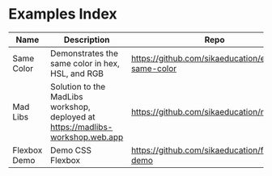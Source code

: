 # Examples Index

| Name | Description | Repo | REPL |
| --- | --- | --- | --- |
| Same Color | Demonstrates the same color in hex, HSL, and RGB | https://github.com/sikaeducation/example-same-color | https://codesandbox.io/s/ecstatic-sun-qdulk?file=/index.css |
| Mad Libs | Solution to the MadLibs workshop, deployed at https://madlibs-workshop.web.app | https://github.com/sikaeducation/mad-libs | https://codesandbox.io/s/sparkling-shadow-qksuf |
| Flexbox Demo | Demo CSS Flexbox | https://github.com/sikaeducation/flexbox-demo | https://codesandbox.io/s/lucid-allen-gjsxb |
